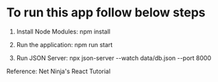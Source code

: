 # To run this app follow below steps

1. Install Node Modules: npm install

2. Run the application: npm run start

3. Run JSON Server: npx json-server --watch data/db.json --port 8000

Reference: Net Ninja's React Tutorial
